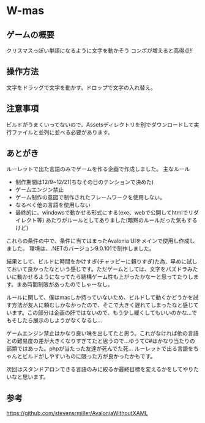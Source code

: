 # W-mas

## ゲームの概要
クリスマスっぽい単語になるように文字を動かそう
コンボが増えると高得点!!

## 操作方法
文字をドラッグで文字を動かす。ドロップで文字の入れ替え。

## 注意事項
ビルドがうまくいってないので、Assetsディレクトリを別でダウンロードして実行ファイルと並列に並べる必要があります。

## あとがき
ルーレットで出た言語のみでゲームを作る企画で作成しました。
主なルール
* 制作期間は12/9~12/21(ちなその日のテンションで決めた)
* ゲームエンジン禁止
* ゲーム制作の意図で制作されたフレームワークを使用しない。
* なるべく他の言語を使用しない
* 最終的に、windowsで動かせる形式にする(exe、webで公開してhtmlでリダイレクト等)
あたりがルールとしてありました(暗黙のルールだった気もするけど)

これらの条件の中で、条件に当てはまったAvalonia UIをメインで使用し作成しました。
環境は、.NETのバージョン9.0.101で制作しました。

結果として、ビルドに時間をかけすぎ(チャッピーに頼りすぎ)た為、早めに試しておいて良かったなという感じです。ただゲームとしては、文字をパズドラみたいに動かせるようになってたら結構ゲーム性も上がったかなーと思ってたりします。まあ時間制限があったのでしゃーなし。

ルールに関して、僕はmacしか持っていないため、ビルドして動くかどうかを試す方法が友人に頼むしかなかったので、そこで大きく遅れてしまったなと感じています。この部分は企画の肝ではないので、もう少し緩くしてもいいのかな...でもそしたら展示のしようがなくなるし...

ゲームエンジン禁止はかなり良い味を出してたと思う。これがなければ他の言語との難易度の差が大きくなりすぎてたと思うので...ゆうてC#はかなり当たりの部類ではあった。phpが当たった友達が死んでた死...
ルーレットで出る言語をちゃんとビルドがしやすいものに限った方が良かったかもです。

次回はスタンドアロンできる言語のみに絞るか最終目標を変えるかをしてやりたいなと思います。

## 参考
https://github.com/stevensrmiller/AvaloniaWithoutXAML
